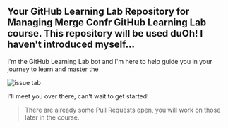 ## Your GitHub Learning Lab Repository for Managing Merge Confr GitHub Learning Lab course. This repository will be used duOh! I haven't introduced myself...

I'm the GitHub Learning Lab bot and I'm here to help guide you in your journey to learn and master the

![issue tab](https://lab.github.com/public/images/issue_tab.png)

I'll meet you over there, can't wait to get started!

> There are already some Pull Requests open, you will work on those later in the course.



